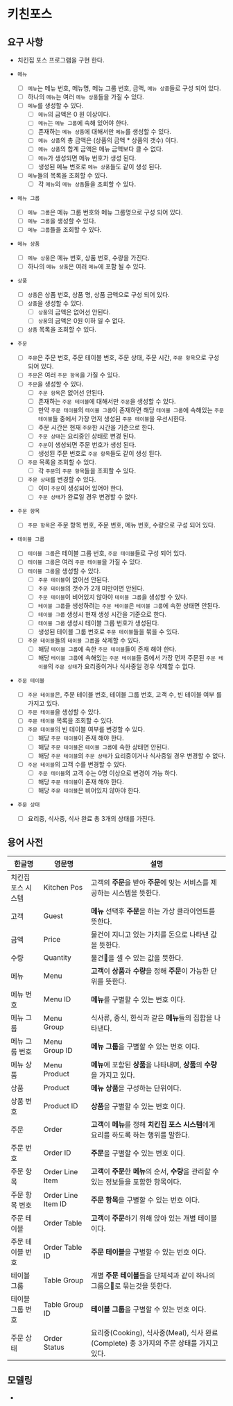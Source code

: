 # 키친포스

## 요구 사항

- 치킨집 포스 프로그램을 구현 한다.

- `메뉴`
    - [ ] `메뉴`는 메뉴 번호, 메뉴명, 메뉴 그룹 번호, 금액, `메뉴 상품`들로 구성 되어 있다.
    - [ ] 하나의 `메뉴`는 여러 `메뉴 상품`들을 가질 수 있다.
    - [ ] `메뉴`를 생성할 수 있다.
        - [ ] `메뉴`의 금액은 0 원 이상이다.
        - [ ] `메뉴`는 `메뉴 그룹`에 속해 있어야 한다. 
        - [ ] 존재하는 `메뉴 상품`에 대해서만 `메뉴`를 생성할 수 있다.
        - [ ] `메뉴 상품`의 총 금액은 (상품의 금액 * 상품의 갯수) 이다.
        - [ ] `메뉴 상품`의 합계 금액은 메뉴 금액보다 클 수 없다.
        - [ ] `메뉴`가 생성되면 메뉴 번호가 생성 된다.
        - [ ] 생성된 메뉴 번호로 `메뉴 상품`들도 같이 생성 된다.
    - [ ] `메뉴`들의 목록을 조회할 수 있다.
        - [ ] 각 `메뉴`의 `메뉴 상품`들을 조회할 수 있다.
        
- `메뉴 그룹`
    - [ ] `메뉴 그룹`은 메뉴 그룹 번호와 메뉴 그룹명으로 구성 되어 있다.
    - [ ] `메뉴 그룹`을 생성할 수 있다.
    - [ ] `메뉴 그룹`들을 조회할 수 있다.

- `메뉴 상품`
    - [ ] `메뉴 상품`은 메뉴 번호, 상품 번호, 수량을 가진다.
    - [ ] 하나의 `메뉴 상품`은 여러 `메뉴`에 포함 될 수 있다.
  
- `상품`
    - [ ] `상품`은 상품 번호, 상품 명, 상품 금액으로 구성 되어 있다.
    - [ ] `상품`을 생성할 수 있다.
        - [ ] `상품`의 금액은 없어선 안된다.
        - [ ] `상품`의 금액은 0원 이하 일 수 없다. 
    - [ ] `상품` 목록을 조회할 수 있다.
    
- `주문 `
    - [ ] `주문`은 주문 번호, 주문 테이블 번호, 주문 상태, 주문 시간, `주문 항목`으로 구성 되어 있다.
    - [ ] `주문`은 여러 `주문 항목`을 가질 수 있다.
    - [ ] `주문`을 생성할 수 있다.
        - [ ] `주문 항목`은 없어선 안된다.
        - [ ] 존재하는 `주문 테이블`에 대해서만 `주문`을 생성할 수 있다.
        - [ ] 만약 `주문 테이블`의 `테이블 그룹`이 존재하면 해당 `테이블 그룹`에 속해있는 `주문 테이블`들 중에서 가장 먼저 생성된 `주문 테이블`을 우선시한다. 
        - [ ] 주문 시간은 현재 `주문`한 시간을 기준으로 한다.
        - [ ] `주문 상태`는 요리중인 상태로 변경 된다.
        - [ ] `주문`이 생성되면 주문 번호가 생성 된다.
        - [ ] 생성된 주문 번호로 `주문 항목`들도 같이 생성 된다.
    - [ ] `주문` 목록을 조회할 수 있다.
        - [ ] 각 `주문`의 `주문 항목`들을 조회할 수 있다.
    - [ ] `주문 상태`를 변경할 수 있다.
        - [ ] 이미 `주문`이 생성되어 있어야 한다.
        - [ ] `주문 상태`가 완료일 경우 변경할 수 없다.
 
- `주문 항목`
    - [ ] `주문 항목`은 주문 항목 번호, 주문 번호, 메뉴 번호, 수량으로 구성 되어 있다.
    
- `테이블 그룹`
    - [ ] `테이블 그룹`은 테이블 그룹 번호, `주문 테이블`들로 구성 되어 있다.
    - [ ] `테이블 그룹`은 여러 `주문 테이블`을 가질 수 있다.
    - [ ] `테이블 그룹`을 생성할 수 있다.
        - [ ] `주문 테이블`이 없어선 안된다.
        - [ ] `주문 테이블`의 갯수가 2개 미만이면 안된다.
        - [ ] `주문 테이블`이 비어있지 않아야 `테이블 그룹`을 생성할 수 있다.
        - [ ] `테이블 그룹`을 생성하려는 `주문 테이블`은 `테이블 그룹`에 속한 상태면 안된다.
        - [ ] `테이블 그룹` 생성시 현재 생성 시간을 기준으로 한다.
        - [ ] `테이블 그룹` 생성시 테이블 그룹 번호가 생성된다.
        - [ ] 생성된 테이블 그룹 번호로 `주문 테이블`들을 묶을 수 있다.
    - [ ] `주문 테이블`들의 `테이블 그룹`을 삭제할 수 있다.
        - [ ] 해당 `테이블 그룹`에 속한 `주문 테이블`들이 존재 해야 한다.
        - [ ] 해당 `테이블 그룹`에 속해있는 `주문 테이블`들 중에서 
              가장 먼저 주문된 `주문 테이블`의 `주문 상태`가 요리중이거나 식사중일 경우 삭제할 수 없다.
        
- `주문 테이블`
    - [ ] `주문 테이블`은, 주문 테이블 번호, 테이블 그룹 번호, 고객 수, 빈 테이블 여부 를 가지고 있다.
    - [ ] `주문 테이블`을 생성할 수 있다.
    - [ ] `주문 테이블` 목록을 조회할 수 있다.
    - [ ] `주문 테이블`의 빈 테이블 여부를 변경할 수 있다.
        - [ ] 해당 `주문 테이블`이 존재 해야 한다.
        - [ ] 해당 `주문 테이블`은 `테이블 그룹`에 속한 상태면 안된다.
        - [ ] 해당 `주문 테이블`의 `주문 상태`가 요리중이거나 식사중일 경우 변경할 수 없다.
    - [ ] `주문 테이블`의 고객 수를 변경할 수 있다.
        - [ ] `주문 테이블`의 고객 수는 0명 이상으로 변경이 가능 하다.
        - [ ] 해당 `주문 테이블`이 존재 해야 한다.
        - [ ] 해당 `주문 테이블`은 비어있지 않아야 한다.
    
- `주문 상태`
    - [ ] 요리중, 식사중, 식사 완료 총 3개의 상태를 가진다.

## 용어 사전

| 한글명 | 영문명 | 설명 |
| --- | --- | --- |
|치킨집 포스 시스템|Kitchen Pos|고객의 **주문**을 받아 **주문**에 맞는 서비스를 제공하는 시스템을 뜻한다.| 
|고객    |Guest| **메뉴** 선택후 **주문**을 하는 가상 클라이언트를 뜻한다.|
|금액    |Price|물건이 지니고 있는 가치를 돈으로 나타낸 값을 뜻한다.|
|수량    |Quantity| 물건을 셀 수 있는 값을 뜻한다.|
|메뉴    |Menu| **고객**이 **상품**과 **수량**을 정해 **주문**이 가능한 단위를 뜻한다.|
|메뉴 번호|Menu ID| **메뉴**를 구별할 수 있는 번호 이다.|
|메뉴 그룹|Menu Group| 식사류, 중식, 한식과 같은 **메뉴**들의 집합을 나타낸다.|
|메뉴 그룹 번호|Menu Group ID|**메뉴 그룹**을 구별할 수 있는 번호 이다.|
|메뉴 상품|Menu Product| **메뉴**에 포함된 **상품**을 나타내며, **상품**의 **수량**을 가지고 있다.|
|상품    |Product|**메뉴 상품**을 구성하는 단위이다. |
|상품 번호|Product ID|**상품**을 구별할 수 있는 번호 이다.|
|주문|Order|**고객**이 **메뉴**를 정해 **치킨집 포스 시스템**에게 요리를 하도록 하는 행위를 말한다.|
|주문 번호|Order ID|**주문**을 구별할 수 있는 번호 이다.|
|주문 항목|Order Line Item|**고객**이 **주문**한 **메뉴**의 순서, **수량**을 관리할 수 있는 정보들을 포함한 항목이다.|
|주문 항목 번호|Order Line Item ID|**주문 항목**을 구별할 수 있는 번호 이다.|
|주문 테이블|Order Table| **고객**이 **주문**하기 위해 앉아 있는 개별 테이블이다.|
|주문 테이블 번호|Order Table ID| **주문 테이블**을 구별할 수 있는 번호 이다.
|테이블 그룹|Table Group|개별 **주문 테이블**들을 단체석과 같이 하나의 그룹으로 묶는것을 뜻한다.|
|테이블 그룹 번호|Table Group ID|**테이블 그룹**을 구별할 수 있는 번호 이다.|
|주문 상태|Order Status|요리중(Cooking), 식사중(Meal), 식사 완료(Complete) 총 3가지의 주문 상태를 가지고 있다.|

## 모델링

- 
